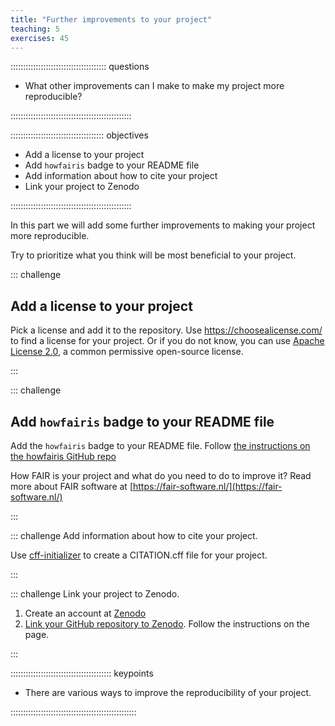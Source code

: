 ```yaml
---
title: "Further improvements to your project"
teaching: 5
exercises: 45
---
```


:::::::::::::::::::::::::::::::::::::: questions 

- What other improvements can I make to make my project more reproducible?

::::::::::::::::::::::::::::::::::::::::::::::::

::::::::::::::::::::::::::::::::::::: objectives

- Add a license to your project
- Add `howfairis` badge to your README file
- Add information about how to cite your project
- Link your project to Zenodo

::::::::::::::::::::::::::::::::::::::::::::::::

In this part we will add some further improvements to making your project more reproducible.

Try to prioritize what you think will be most beneficial to your project.

::: challenge
## Add a license to your project
Pick a license and add it to the repository.
Use https://choosealicense.com/ to find a license for your project. 
Or if you do not know, you can use [Apache License 2.0](https://choosealicense.com/licenses/apache-2.0/), a common permissive open-source license.

:::

::: challenge
## Add `howfairis` badge to your README file
Add the `howfairis` badge to your README file.
Follow [the instructions on the howfairis GitHub repo](https://github.com/fair-software/howfairis)

How FAIR is your project and what do you need to do to improve it?
Read more about FAIR software at [https://fair-software.nl/](https://fair-software.nl/)

:::

::: challenge
Add information about how to cite your project.

Use [cff-initializer](https://citation-file-format.github.io/cff-initializer-javascript/#/) to create a CITATION.cff 
file for your project.

:::

::: challenge
Link your project to Zenodo.

1. Create an account at [Zenodo](https://zenodo.org/)
2. [Link your GitHub repository to Zenodo](https://zenodo.org/account/settings/github/). Follow the instructions on the page.

:::



:::::::::::::::::::::::::::::::::::::::: keypoints

- There are various ways to improve the reproducibility of your project.

::::::::::::::::::::::::::::::::::::::::::::::::::
